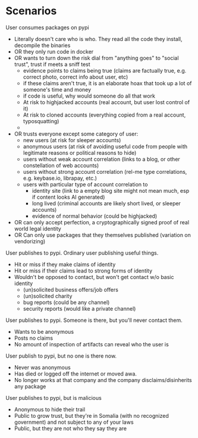 # Scenarios

User consumes packages on pypi
- Literally doesn't care who is who. They read all the code they install, decompile the binaries
- OR they only run code in docker
- OR wants to turn down the risk dial from "anything goes" to "social trust", trust if meets a sniff test
  - evidence points to claims being true (claims are factually true, e.g. correct photo, correct info about user, etc)
  - if these claims aren't true, it is an elaborate hoax that took up a lot of someone's time and money
  - if code is useful, why would someone do all that work
  - At risk to highjacked accounts (real account, but user lost control of it)
  - At risk to cloned accounts (everything copied from a real account, typosquatting)
  - 
- OR trusts everyone except some category of user:
  - new users (at risk for sleeper accounts)
  - anonymous users (at risk of avoiding useful code from people with legitimate reasons or political reasons to hide)
  - users without weak account correlation (links to a blog, or other constellation of web accounts)
  - users without strong account correlation (rel-me type correlations, e.g. keybase.io, librapay, etc.)
  - users with particular type of account correlation to 
    - identity site (link to a empty blog site might not mean much, esp if content looks AI generated)
    - long lived (criminal accounts are likely short lived, or sleeper accounts)
    - evidence of normal behavior (could be highjacked)
- OR can only accept perfection, a cryptographically signed proof of real world legal identity
- OR Can only use packages that they themselves published (variation on vendorizing)

User publishes to pypi. Ordinary user publishing useful things.
- Hit or miss if they make claims of identity
- Hit or miss if their claims lead to strong forms of identity
- Wouldn't be opposed to contact, but won't get contact w/o basic identity
  - (un)solicited business offers/job offers
  - (un)solicited charity
  - bug reports (could be any channel)
  - security reports (would like a private channel)


User publishes to pypi. Someone is there, but you'll never contact them.
- Wants to be anonymous
- Posts no claims
- No amount of inspection of artifacts can reveal who the user is

User publish to pypi, but no one is there now.
- Never was anonymous
- Has died or logged off the internet or moved awa.
- No longer works at that company and the company disclaims/disinherits any package

User publishes to pypi, but is malicious
- Anonymous to hide their trail
- Public to grow trust, but they're in Somalia (with no recognized government) and not subject to any of your laws
- Public, but they are not who they say they are


